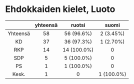 # Ehdokkaiden kielet, Luoto

| |yhteensä|ruotsi|suomi|
|:---:|:---:|:---:|:---:|
|Yhteensä|58|56 (96.6%)|2 (3.45%)|
|KD|37|36 (97.3%)|1 (2.70%)|
|RKP|14|14 (100.0%)|0|
|SDP|5|5 (100.0%)|0|
|PS|1|1 (100.0%)|0|
|Kesk.|1|0|1 (100.0%)|

